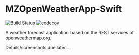 # MZOpenWeatherApp-Swift
[![Build Status](https://travis-ci.org/merzal/MZOpenWeatherApp-Swift.svg)](https://travis-ci.org/merzal/MZOpenWeatherApp-Swift) [![codecov](https://codecov.io/gh/merzal/MZOpenWeatherApp-Swift/branch/master/graph/badge.svg)](https://codecov.io/gh/merzal/MZOpenWeatherApp-Swift)


A weather forecast application based on the REST services of [openweathermap.org](http://openweathermap.org).

Details/screenshots due later...
